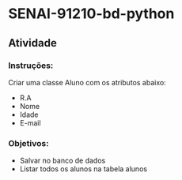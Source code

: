# SENAI-91210-bd-python

## Atividade
### Instruções:
Criar uma classe Aluno com os atributos abaixo:
- R.A
- Nome
- Idade
- E-mail

### Objetivos:
- Salvar no banco de dados
- Listar todos os alunos na tabela alunos